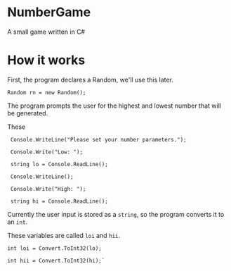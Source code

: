 # NumberGame
A small game written in C#

# How it works
First, the program declares a Random, we'll use this later.

`Random rn = new Random();`

The program prompts the user for the highest and lowest number that will be generated.

These
```
 Console.WriteLine("Please set your number parameters.");

 Console.Write("Low: ");
 
 string lo = Console.ReadLine();
 
 Console.WriteLine();
 
 Console.Write("High: ");
 
 string hi = Console.ReadLine();
```
 
 Currently the user input is stored as a `string`, so the program converts it to an `int`.
 
 These variables are called `loi` and `hii`.
 
 ```
 int loi = Convert.ToInt32(lo);
 
 int hii = Convert.ToInt32(hi);`
 ```
